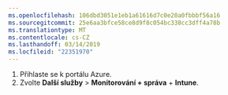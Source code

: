 ```yaml
---
ms.openlocfilehash: 106dbd3051e1eb1a61616d7c0e20a0fbbbf56a16
ms.sourcegitcommit: 25e6aa3bfce58ce8d9f8c054bc338cc3dff4a78b
ms.translationtype: MT
ms.contentlocale: cs-CZ
ms.lasthandoff: 03/14/2019
ms.locfileid: "22351970"
---
```

1. Přihlaste se k portálu Azure.
2. Zvolte **Další služby** > **Monitorování + správa** + **Intune**.